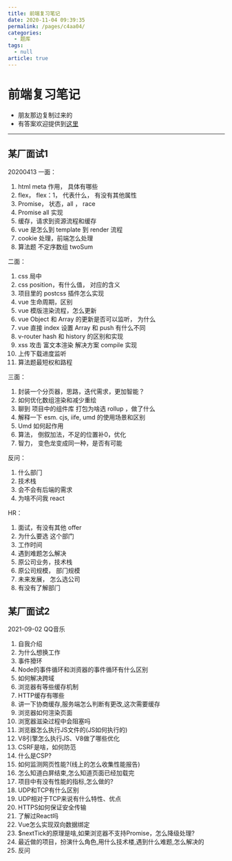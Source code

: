 ```yaml
---
title: 前端复习笔记
date: 2020-11-04 09:39:35
permalink: /pages/c4aa04/
categories: 
  - 题库
tags: 
  - null
article: true
---
```

# 前端复习笔记

* 朋友那边复制过来的
* 有答案欢迎提供到[这里](https://t.me/joinchat/NV4xIhmoUTl6UIeB9--IlA)

---

## 某厂面试1

20200413 一面：

1. html meta 作用， 具体有哪些
2. flex， flex：1， 代表什么， 有没有其他属性
3. Promise， 状态，all ， race
4. Promise all 实现
5. 缓存，请求到资源流程和缓存
6. vue 是怎么到 template 到 render 流程
7. cookie 处理，前端怎么处理
8. 算法题 不定序数组 twoSum

二面：

1. css 局中
2. css position，有什么值， 对应的含义
3. 项目里的 postcss 插件怎么实现
4. vue 生命周期，区别
5. vue 模版渲染流程，怎么更新
6. vue Object 和 Array 的更新是否可以监听， 为什么
7. vue 直接 index 设置 Array 和 push 有什么不同
8. v-router hash 和 history 的区别和实现
9. xss 攻击 富文本渲染 解决方案 compile 实现
10. 上传下载进度监听
11. 算法题最短权和路程

三面：

1. 封装一个分⻚器，思路，迭代需求，更加智能？
2. 如何优化数组渲染和减少重绘
3. 聊到 项目中的组件库 打包为啥选 rollup ，做了什么
4. 解释一下 esm. cjs, iife, umd 的使用场景和区别
5. Umd 如何起作用
6. 算法， 倒叙加法，不足的位置补0，优化
7. 智力， 变色⻰变成同一种，是否有可能

反问：

1. 什么部⻔
2. 技术栈
3. 会不会有后端的需求
4. 为啥不问我 react

HR：

1. 面试，有没有其他 offer
2. 为什么要选 这个部门
3. 工作时间
4. 遇到难题怎么解决
5. 原公司业务，技术栈
6. 原公司规模， 部⻔规模
7. 未来发展， 怎么选公司
8. 有没有了解部⻔

## 某厂面试2

2021-09-02 QQ音乐

1. 自我介绍
2. 为什么想换工作
3. 事件猾环
4. Node的事件循环和浏资器的事件循环有什么区别
5. 如何解决跨域
6. 浏览器有等些缓存机制
7. HTTP缓存有哪些
8. 讲一下协商缓存,服务端怎么判断有更改,这次需要缓存
9. 浏览器如何渲染页面
10. 浏宽器滋染过程中会阻塞吗
11. 浏览器怎么执行JS文件的(JS如何执行的)
12. V8引擎怎么执行JS、V8做了哪些优化
13. CSRF是啥，如何防范
14. 什么是CSP?
15. 如何监测网页性能?(线上的怎么收集性能报告)
16. 怎么知道白屏结束,怎么知道页面已经加载完
17. 项目中有没有性能的指标,怎么做的?
18. UDP和TCP有什么区别
19. UDP相对于TCP来说有什么特性、优点
20. HTTPS如何保证安全传输
21. 了解过React吗
22. Vue怎么实现双向数据绑定
23. $nextTick的原理是啥,如果浏览器不支持Promise，怎么降级处理?
24. 最近做的项目，扮演什么角色,用什么技术楼,遇到什么难题,怎么解决的
25. 反问
